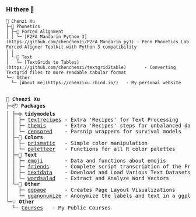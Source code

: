 ### Hi there 👋

<!--
**chenchenzi/chenchenzi** is a ✨ _special_ ✨ repository because its `README.md` (this file) appears on your GitHub profile.

Here are some ideas to get you started:

- 🔭 I’m currently working on ...
- 🌱 I’m currently learning ...
- 👯 I’m looking to collaborate on ...
- 🤔 I’m looking for help with ...
- 💬 Ask me about ...
- 📫 How to reach me: ...
- 😄 Pronouns: ...
- ⚡ Fun fact: ...
-->

```
🌱 Chenzi Xu  
├─🌟 Phonetics  
│ ├─📌 Forced Alignment  
│ │ └─ [P2FA Mandarin Python 3](https://github.com/chenchenzi/P2FA_Mandarin_py3) - Penn Phonetics Lab Forced Aligner Toolkit with Python 3 compatibility  
│ │ 
│ └─📖 Text  
│   └─ [TextGrids to Tables](https://github.com/chenchenzi/textgrid2table)       - Converting Textgrid files to more readable tabular format
└─💡 Other
  └─ [About me](https://chenzixu.rbind.io/)   - My personal website
```
<pre>

🧩 <b>Chenzi Xu</b>  
├─📦 <b>Packages</b>  
│ ├─⚙️ <b>tidymodels</b>  
│ │ ├─ <a href="https://textrecipes.tidymodels.org/">textrecipes</a> - Extra 'Recipes' for Text Processing  
│ │ ├─ <a href="https://github.com/tidymodels/themis">themis</a>      - Extra 'Recipes' steps for unbalanced data  
│ │ └─ <a href="https://github.com/tidymodels/censored/">censored</a>    - Parsnip wrappers for survival models  
│ ├─🎨 <b>Colors</b>  
│ │ ├─ <a href="https://github.com/EmilHvitfeldt/prismatic">prismatic</a>   - Simple color manipulation  
│ │ └─ <a href="https://emilhvitfeldt.github.io/paletteer/">paletteer</a>   - Functions for all R color palettes  
│ ├─📖 <b>Text</b>  
│ │ ├─ <a href="https://emilhvitfeldt.github.io/emoji/">emoji</a>       - Data and functions about emojis  
│ │ ├─ <a href="https://emilhvitfeldt.github.io/friends/">friends</a>     - Complete script transcription of the Friends  
│ │ ├─ <a href="https://emilhvitfeldt.github.io/textdata/">textdata</a>    - Download and Load Various Text Datasets  
│ │ └─ <a href="https://emilhvitfeldt.github.io/wordsalad/">wordsalad</a>   - Extract and Analyze Word Vectors  
│ └─📌 <b>Other</b>  
│   ├─ <a href="https://emilhvitfeldt.github.io/ggpage/">ggpage</a>      - Creates Page Layout Visualizations  
│   └─ <a href="https://github.com/EmilHvitfeldt/gganonymize">gganonumize</a> - Anonymize the labels and text in a ggplot2  
└─💡 <b>Other</b>  
  └─ <a href="https://github.com/EmilHvitfeldt/courses">Courses</a>   - My Public Courses

</pre>
